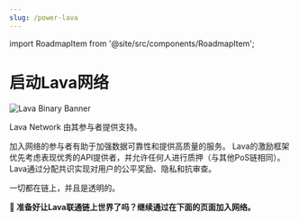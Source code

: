 ```yaml
---
slug: /power-lava
---
```


import RoadmapItem from '@site/src/components/RoadmapItem';

# 启动Lava网络

![Lava Binary Banner](/img/banner/Lava-8d88fb7fab996d996b8927b5a133c541x.jpg)

Lava Network 由其参与者提供支持。

加入网络的参与者有助于加强数据可靠性和提供高质量的服务。 Lava的激励框架优先考虑表现优秀的API提供者，并允许任何人进行质押（与其他PoS链相同）。 Lava通过分配共识实现对用户的公平奖励、隐私和抗审查。

一切都在链上，并且是透明的。


**🌋 准备好让Lava联通链上世界了吗？继续通过在下面的页面加入网络。**